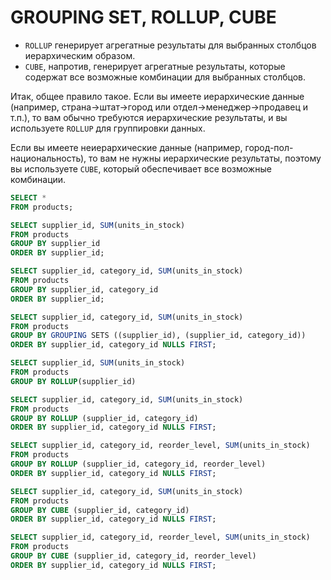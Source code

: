 # GROUPING SET, ROLLUP, CUBE

- `ROLLUP` генерирует агрегатные результаты для выбранных столбцов иерархическим образом.
- `CUBE`, напротив, генерирует агрегатные результаты, которые содержат все возможные комбинации для выбранных столбцов.

Итак, общее правило такое. Если вы имеете иерархические данные (например, страна->штат->город или отдел->менеджер->продавец и т.п.), 
то вам обычно требуются иерархические результаты, и вы используете `ROLLUP` для 
группировки данных.

Если вы имеете неиерархические данные (например, город-пол-национальность), 
то вам не нужны иерархические результаты, поэтому вы используете `CUBE`, 
который обеспечивает все возможные комбинации.

```sql
SELECT *
FROM products;

SELECT supplier_id, SUM(units_in_stock)
FROM products
GROUP BY supplier_id
ORDER BY supplier_id;

SELECT supplier_id, category_id, SUM(units_in_stock)
FROM products
GROUP BY supplier_id, category_id
ORDER BY supplier_id;
```

```sql
SELECT supplier_id, category_id, SUM(units_in_stock)
FROM products
GROUP BY GROUPING SETS ((supplier_id), (supplier_id, category_id))
ORDER BY supplier_id, category_id NULLS FIRST;
```

```sql
SELECT supplier_id, SUM(units_in_stock)
FROM products
GROUP BY ROLLUP(supplier_id)
```

```sql
SELECT supplier_id, category_id, SUM(units_in_stock)
FROM products
GROUP BY ROLLUP (supplier_id, category_id)
ORDER BY supplier_id, category_id NULLS FIRST;
```

```sql
SELECT supplier_id, category_id, reorder_level, SUM(units_in_stock)
FROM products
GROUP BY ROLLUP (supplier_id, category_id, reorder_level)
ORDER BY supplier_id, category_id NULLS FIRST;
```

```sql
SELECT supplier_id, category_id, SUM(units_in_stock)
FROM products
GROUP BY CUBE (supplier_id, category_id)
ORDER BY supplier_id, category_id NULLS FIRST;
```

```sql
SELECT supplier_id, category_id, reorder_level, SUM(units_in_stock)
FROM products
GROUP BY CUBE (supplier_id, category_id, reorder_level)
ORDER BY supplier_id, category_id NULLS FIRST;
```
